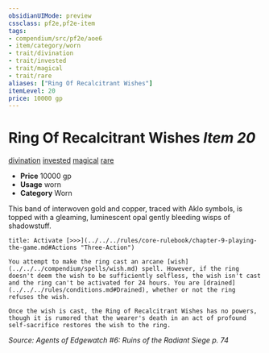 ```yaml
---
obsidianUIMode: preview
cssclass: pf2e,pf2e-item
tags:
- compendium/src/pf2e/aoe6
- item/category/worn
- trait/divination
- trait/invested
- trait/magical
- trait/rare
aliases: ["Ring Of Recalcitrant Wishes"]
itemLevel: 20
price: 10000 gp
---
```

# Ring Of Recalcitrant Wishes *Item 20*  
[divination](../../../rules/traits/divination.md)  [invested](../../../rules/traits/invested.md)  [magical](../../../rules/traits/magical.md)  [rare](../../../rules/traits/rare.md)  

- **Price** 10000 gp
- **Usage** worn
- **Category** Worn

This band of interwoven gold and copper, traced with Aklo symbols, is topped with a gleaming, luminescent opal gently bleeding wisps of shadowstuff.

```ad-embed-ability
title: Activate [>>>](../../../rules/core-rulebook/chapter-9-playing-the-game.md#Actions "Three-Action")

You attempt to make the ring cast an arcane [wish](../../../compendium/spells/wish.md) spell. However, if the ring doesn't deem the wish to be sufficiently selfless, the wish isn't cast and the ring can't be activated for 24 hours. You are [drained](../../../rules/conditions.md#Drained), whether or not the ring refuses the wish.

Once the wish is cast, the Ring of Recalcitrant Wishes has no powers, though it is rumored that the wearer's death in an act of profound self-sacrifice restores the wish to the ring.
```

*Source: Agents of Edgewatch #6: Ruins of the Radiant Siege p. 74*
